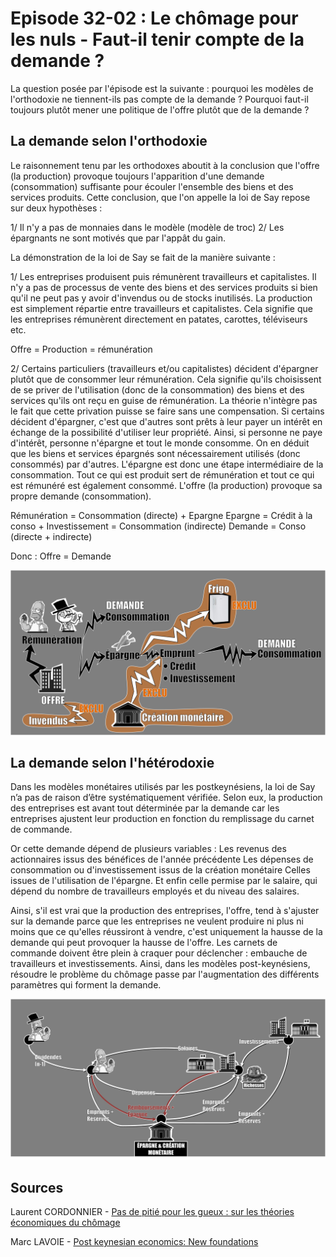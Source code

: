 # Episode 32-02 : Le chômage pour les nuls - Faut-il tenir compte de la demande ?

La question posée par l'épisode est la suivante : pourquoi les modèles de l'orthodoxie ne tiennent-ils pas compte de la demande ? Pourquoi faut-il toujours plutôt mener une politique de l'offre plutôt que de la demande ?

## La demande selon l'orthodoxie

Le raisonnement tenu par les orthodoxes aboutit à la conclusion que l'offre (la production) provoque toujours l'apparition d'une demande (consommation) suffisante pour écouler l'ensemble des biens et des services produits. Cette conclusion, que l'on appelle la loi de Say repose sur deux hypothèses :

1/ Il n'y a pas de monnaies dans le modèle (modèle de troc)
2/ Les épargnants ne sont motivés que par l'appât du gain.

La démonstration de la loi de Say se fait de la manière suivante :

1/ Les entreprises produisent puis rémunèrent travailleurs et capitalistes. Il n'y a pas de processus de vente des biens et des services produits si bien qu'il ne peut pas y avoir d'invendus ou de stocks inutilisés. La production est simplement répartie entre travailleurs et capitalistes. Cela signifie que les entreprises rémunèrent directement en patates, carottes, téléviseurs etc.

Offre = Production = rémunération

2/ Certains particuliers (travailleurs et/ou capitalistes) décident d'épargner plutôt que de consommer leur rémunération. Cela signifie qu'ils choisissent de se priver de l'utilisation (donc de la consommation) des biens et des services qu'ils ont reçu en guise de rémunération. La théorie n'intègre pas le fait que cette privation puisse se faire sans une compensation. Si certains décident d'épargner, c'est que d'autres sont prêts à leur payer un intérêt en échange de la possibilité d'utiliser leur propriété. Ainsi, si personne ne paye d'intérêt, personne n'épargne et tout le monde consomme. On en déduit que les biens et services épargnés sont nécessairement utilisés (donc consommés) par d'autres. L'épargne est donc une étape intermédiaire de la consommation. Tout ce qui est produit sert de rémunération et tout ce qui est rémunéré est également consommé. L'offre (la production) provoque sa propre demande (consommation).

Rémunération = Consommation (directe) + Epargne
Epargne = Crédit à la conso + Investissement = Consommation (indirecte)
Demande = Conso (directe + indirecte)

Donc : Offre = Demande

![L'offre créée sa propre demande](./images/Eps32_02_VisionOrtho.png "L'offre créée sa propre demande")


## La demande selon l'hétérodoxie

Dans les modèles monétaires utilisés par les postkeynésiens, la loi de Say n’a pas de raison d’être systématiquement vérifiée. Selon eux, la production des entreprises est avant tout déterminée par la demande car les entreprises ajustent leur production en fonction du remplissage du carnet de commande. 

Or cette demande dépend de plusieurs variables :
Les revenus des actionnaires issus des bénéfices de l'année précédente
Les dépenses de consommation ou d'investissement issus de la création monétaire
Celles issues de l'utilisation de l'épargne.
Et enfin celle permise par le salaire, qui dépend du nombre de travailleurs employés et du niveau des salaires.

Ainsi, s'il est vrai que la production des entreprises, l'offre, tend à s'ajuster sur la demande parce que les entreprises ne veulent produire ni plus ni moins que ce qu'elles réussiront à vendre, c'est uniquement la hausse de la demande qui peut provoquer la hausse de l'offre. Les carnets de commande doivent être plein à craquer pour déclencher : embauche de travailleurs et investissements. Ainsi, dans les modèles post-keynésiens, résoudre le problème du chômage passe par l'augmentation des différents paramètres qui forment la demande. 

![La Demande drive l'Offre](./images/Eps32_02_VisionEthero2.png "La Demande drive l'Offre")


## Sources

Laurent CORDONNIER - [Pas de pitié pour les gueux : sur les théories économiques du chômage](https://www.amazon.com/piti%C3%A9-pour-gueux-Laurent-Cordonnier/dp/2912107113)

Marc LAVOIE - [Post keynesian economics: New foundations](https://www.amazon.com/Post-Keynesian-Economics-Foundations-Marc-Lavoie/dp/184720483X/ref=sr_1_1?keywords=marc+lavoie+post+keynesian&qid=1570053118&s=books&sr=1-1)
